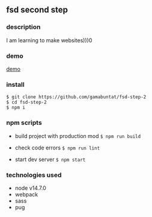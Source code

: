 ## fsd second step  

### description
I am learning to make websites)))0

### demo
[demo](https://gamabuntat.github.io/fsd-step-2/)

### install
```
$ git clone https://github.com/gamabuntat/fsd-step-2
$ cd fsd-step-2
$ npm i
```

### npm scripts
- build project with production mod
`$ npm run build`

- check code errors
`$ npm run lint`

- start dev server
`$ npm start`


### technologies used
- node v14.7.0
- webpack
- sass
- pug

